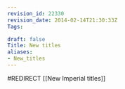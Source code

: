 ```yaml
---
revision_id: 22330
revision_date: 2014-02-14T21:30:33Z
Tags:

draft: false
Title: New titles
aliases:
- New_titles
---
```

#REDIRECT [[New Imperial titles]]